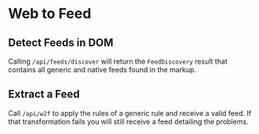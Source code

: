 # Web to Feed

## Detect Feeds in DOM
Calling `/api/feeds/discover` will return the `FeedDiscovery` result that contains all generic and native feeds found in the markup.

## Extract a Feed

Call `/api/w2f` to apply the rules of a generic rule and receive a valid feed. If that transformation fails you will still receive a feed detailing the problems. 
